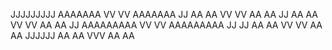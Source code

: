   JJJJJJJJJ    AAAAAAA     VV         VV     AAAAAAA
      JJ      AA     AA     VV       VV     AA     AA
      JJ      AA     AA      VV     VV      AA     AA
      JJ      AAAAAAAAA       VV   VV       AAAAAAAAA
  JJ  JJ      AA     AA        VV VV        AA     AA
  JJJJJJ      AA     AA         VVV         AA     AA
